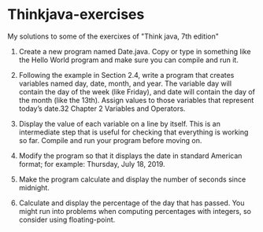 # Thinkjava-exercises
 My solutions to some of the exercixes of "Think java, 7th edition"

1. Create a new program named Date.java. Copy or type in something like the Hello World program and make sure you can compile and run it.

2. Following the example in Section 2.4, write a program that creates variables named day, date, month, and year. The variable day will contain the day of the week (like Friday), and date will contain the day of the month (like the 13th). Assign values to those variables that represent today’s date.32 Chapter 2 Variables and Operators.

3. Display the value of each variable on a line by itself. This is an intermediate step that is useful for checking that everything is working so far.
Compile and run your program before moving on.


4. Modify the program so that it displays the date in standard American format; for example: Thursday, July 18, 2019.

5. Make the program calculate and display the number of seconds since
midnight.

6. Calculate and display the percentage of the day that has passed. You
might run into problems when computing percentages with integers, so
consider using floating-point.





